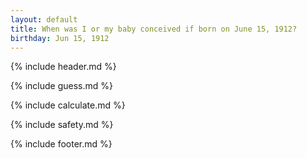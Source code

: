 ```yaml
---
layout: default
title: When was I or my baby conceived if born on June 15, 1912?
birthday: Jun 15, 1912
---
```


{% include header.md %}

{% include guess.md %}

{% include calculate.md %}

{% include safety.md %}

{% include footer.md %}



